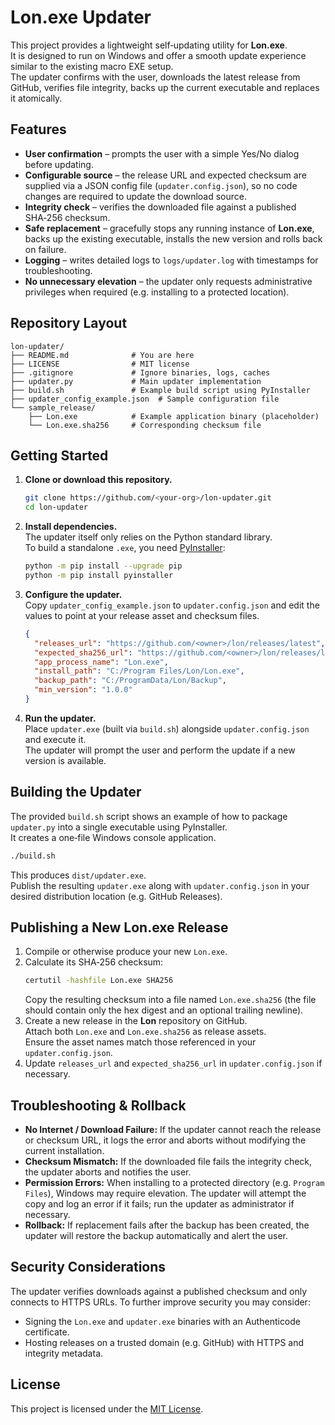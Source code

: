 # Lon.exe Updater

This project provides a lightweight self‑updating utility for **Lon.exe**.  
It is designed to run on Windows and offer a smooth update experience similar to the existing macro EXE setup.  
The updater confirms with the user, downloads the latest release from GitHub, verifies file integrity, backs up the current executable and replaces it atomically.  

## Features

* **User confirmation** – prompts the user with a simple Yes/No dialog before updating.  
* **Configurable source** – the release URL and expected checksum are supplied via a JSON config file (`updater.config.json`), so no code changes are required to update the download source.  
* **Integrity check** – verifies the downloaded file against a published SHA‑256 checksum.  
* **Safe replacement** – gracefully stops any running instance of **Lon.exe**, backs up the existing executable, installs the new version and rolls back on failure.  
* **Logging** – writes detailed logs to `logs/updater.log` with timestamps for troubleshooting.  
* **No unnecessary elevation** – the updater only requests administrative privileges when required (e.g. installing to a protected location).  

## Repository Layout

```
lon-updater/
├── README.md              # You are here
├── LICENSE                # MIT license
├── .gitignore             # Ignore binaries, logs, caches
├── updater.py             # Main updater implementation
├── build.sh               # Example build script using PyInstaller
├── updater_config_example.json  # Sample configuration file
└── sample_release/
    ├── Lon.exe            # Example application binary (placeholder)
    └── Lon.exe.sha256     # Corresponding checksum file
```

## Getting Started

1. **Clone or download this repository.**  
   ```sh
   git clone https://github.com/<your‑org>/lon-updater.git
   cd lon-updater
   ```

2. **Install dependencies.**  
   The updater itself only relies on the Python standard library.  
   To build a standalone `.exe`, you need [PyInstaller](https://pyinstaller.org/):
   ```sh
   python -m pip install --upgrade pip
   python -m pip install pyinstaller
   ```

3. **Configure the updater.**  
   Copy `updater_config_example.json` to `updater.config.json` and edit the values to point at your release asset and checksum files.  
   ```json
   {
     "releases_url": "https://github.com/<owner>/lon/releases/latest",
     "expected_sha256_url": "https://github.com/<owner>/lon/releases/latest/download/Lon.exe.sha256",
     "app_process_name": "Lon.exe",
     "install_path": "C:/Program Files/Lon/Lon.exe",
     "backup_path": "C:/ProgramData/Lon/Backup",
     "min_version": "1.0.0"
   }
   ```

4. **Run the updater.**  
   Place `updater.exe` (built via `build.sh`) alongside `updater.config.json` and execute it.  
   The updater will prompt the user and perform the update if a new version is available.

## Building the Updater

The provided `build.sh` script shows an example of how to package `updater.py` into a single executable using PyInstaller.  
It creates a one‑file Windows console application.

```sh
./build.sh
```

This produces `dist/updater.exe`.  
Publish the resulting `updater.exe` along with `updater.config.json` in your desired distribution location (e.g. GitHub Releases).

## Publishing a New Lon.exe Release

1. Compile or otherwise produce your new `Lon.exe`.  
2. Calculate its SHA‑256 checksum:
   ```sh
   certutil -hashfile Lon.exe SHA256
   ```
   Copy the resulting checksum into a file named `Lon.exe.sha256` (the file should contain only the hex digest and an optional trailing newline).
3. Create a new release in the **Lon** repository on GitHub.  
   Attach both `Lon.exe` and `Lon.exe.sha256` as release assets.  
   Ensure the asset names match those referenced in your `updater.config.json`.
4. Update `releases_url` and `expected_sha256_url` in `updater.config.json` if necessary.

## Troubleshooting & Rollback

* **No Internet / Download Failure:** If the updater cannot reach the release or checksum URL, it logs the error and aborts without modifying the current installation.
* **Checksum Mismatch:** If the downloaded file fails the integrity check, the updater aborts and notifies the user.
* **Permission Errors:** When installing to a protected directory (e.g. `Program Files`), Windows may require elevation.  The updater will attempt the copy and log an error if it fails; run the updater as administrator if necessary.
* **Rollback:** If replacement fails after the backup has been created, the updater will restore the backup automatically and alert the user.

## Security Considerations

The updater verifies downloads against a published checksum and only connects to HTTPS URLs.  To further improve security you may consider:

* Signing the `Lon.exe` and `updater.exe` binaries with an Authenticode certificate.
* Hosting releases on a trusted domain (e.g. GitHub) with HTTPS and integrity metadata.

## License

This project is licensed under the [MIT License](LICENSE).
